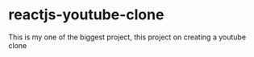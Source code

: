 # reactjs-youtube-clone
This is my one of the biggest project, this project on creating a youtube clone
